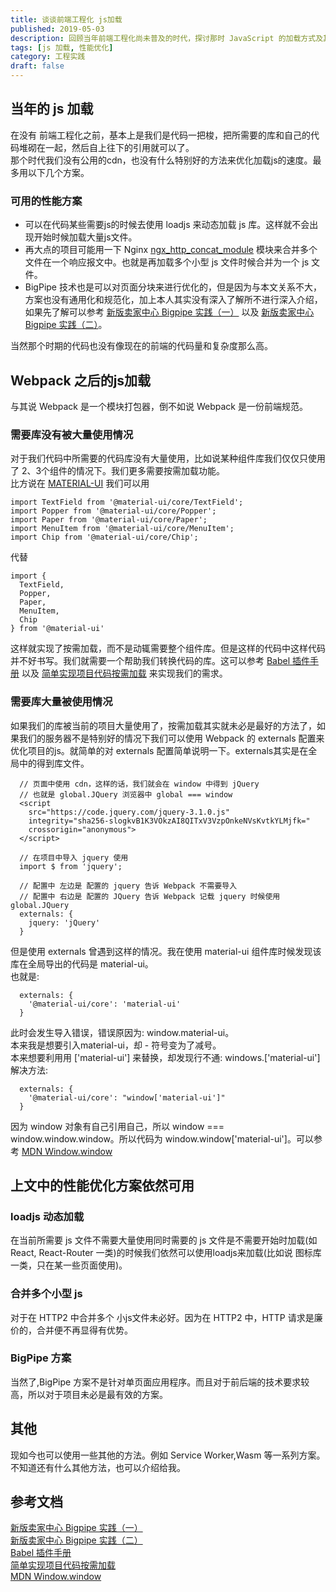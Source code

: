 ```yaml
---
title: 谈谈前端工程化 js加载
published: 2019-05-03
description: 回顾当年前端工程化尚未普及的时代，探讨那时 JavaScript 的加载方式及其局限性
tags: [js 加载, 性能优化]
category: 工程实践
draft: false
---
```

## 当年的 js 加载
在没有 前端工程化之前，基本上是我们是代码一把梭，把所需要的库和自己的代码堆砌在一起，然后自上往下的引用就可以了。  
那个时代我们没有公用的cdn，也没有什么特别好的方法来优化加载js的速度。最多用以下几个方案。

### 可用的性能方案
+ 可以在代码某些需要js的时候去使用 loadjs 来动态加载 js 库。这样就不会出现开始时候加载大量js文件。
+ 再大点的项目可能用一下 Nginx [ngx_http_concat_module](http://tengine.taobao.org/document_cn/http_concat_cn.html) 模块来合并多个文件在一个响应报文中。也就是再加载多个小型 js 文件时候合并为一个 js 文件。
+ BigPipe 技术也是可以对页面分块来进行优化的，但是因为与本文关系不大，方案也没有通用化和规范化，加上本人其实没有深入了解所不进行深入介绍，如果先了解可以参考 [新版卖家中心 Bigpipe 实践（一）](http://taobaofed.org/blog/2015/12/17/seller-bigpipe/) 以及 [新版卖家中心 Bigpipe 实践（二）](http://taobaofed.org/blog/2016/03/25/seller-bigpipe-coding/)。 

当然那个时期的代码也没有像现在的前端的代码量和复杂度那么高。

## Webpack 之后的js加载
与其说 Webpack 是一个模块打包器，倒不如说 Webpack 是一份前端规范。

### 需要库没有被大量使用情况
对于我们代码中所需要的代码库没有大量使用，比如说某种组件库我们仅仅只使用了 2、3个组件的情况下。我们更多需要按需加载功能。    
比方说在 [MATERIAL-UI](https://next.material-ui.com/) 我们可以用
```
import TextField from '@material-ui/core/TextField';
import Popper from '@material-ui/core/Popper';
import Paper from '@material-ui/core/Paper';
import MenuItem from '@material-ui/core/MenuItem';
import Chip from '@material-ui/core/Chip';
```
代替
```
import {
  TextField,
  Popper,
  Paper,
  MenuItem,
  Chip
} from '@material-ui'

```
这样就实现了按需加载，而不是动辄需要整个组件库。但是这样的代码中这样代码并不好书写。我们就需要一个帮助我们转换代码的库。这可以参考 [Babel 插件手册](https://github.com/jamiebuilds/babel-handbook/blob/master/translations/zh-Hans/plugin-handbook.md) 以及 [简单实现项目代码按需加载](https://github.com/airuikun/Weekly-FE-Interview/issues/9) 来实现我们的需求。

### 需要库大量被使用情况

如果我们的库被当前的项目大量使用了，按需加载其实就未必是最好的方法了，如果我们的服务器不是特别好的情况下我们可以使用 Webpack 的 externals 配置来优化项目的js。就简单的对 externals 配置简单说明一下。externals其实是在全局中的得到库文件。
```
  // 页面中使用 cdn，这样的话，我们就会在 window 中得到 jQuery
  // 也就是 global.JQuery 浏览器中 global === window
  <script
    src="https://code.jquery.com/jquery-3.1.0.js"
    integrity="sha256-slogkvB1K3VOkzAI8QITxV3VzpOnkeNVsKvtkYLMjfk="
    crossorigin="anonymous">
  </script>

  // 在项目中导入 jquery 使用
  import $ from 'jquery';

  // 配置中 左边是 配置的 jquery 告诉 Webpack 不需要导入
  // 配置中 右边是 配置的 JQuery 告诉 Webpack 记载 jquery 时候使用 global.JQuery
  externals: {
    jquery: 'jQuery'
  }
```

但是使用 externals 曾遇到这样的情况。我在使用 material-ui 组件库时候发现该库在全局导出的代码是 material-ui。  
也就是:
```
  externals: {
    '@material-ui/core': 'material-ui'
  }
```
此时会发生导入错误，错误原因为: window.material-ui。   
本来我是想要引入material-ui，却 - 符号变为了减号。   
本来想要利用用 ['material-ui'] 来替换，却发现行不通: windows.['material-ui']  
解决方法:
```
  externals: {
    '@material-ui/core': "window['material-ui']"
  }
```
因为 window 对象有自己引用自己，所以 window === window.window.window。所以代码为 window.window['material-ui']。可以参考 [MDN Window.window](https://developer.mozilla.org/zh-CN/docs/Web/API/Window/window)

## 上文中的性能优化方案依然可用
### loadjs 动态加载
在当前所需要 js 文件不需要大量使用同时需要的 js 文件是不需要开始时加载(如 React, React-Router 一类)的时候我们依然可以使用loadjs来加载(比如说 图标库一类，只在某一些页面使用)。   
### 合并多个小型 js
对于在 HTTP2 中合并多个 小js文件未必好。因为在 HTTP2 中，HTTP 请求是廉价的，合并便不再显得有优势。   
### BigPipe 方案
当然了,BigPipe 方案不是针对单页面应用程序。而且对于前后端的技术要求较高，所以对于项目未必是最有效的方案。

## 其他
现如今也可以使用一些其他的方法。例如 Service Worker,Wasm 等一系列方案。不知道还有什么其他方法，也可以介绍给我。


## 参考文档
[新版卖家中心 Bigpipe 实践（一）](http://taobaofed.org/blog/2015/12/17/seller-bigpipe/)   
[新版卖家中心 Bigpipe 实践（二）](http://taobaofed.org/blog/2016/03/25/seller-bigpipe-coding/)   
[Babel 插件手册](https://github.com/jamiebuilds/babel-handbook/blob/master/translations/zh-Hans/plugin-handbook.md)   
[简单实现项目代码按需加载](https://github.com/airuikun/Weekly-FE-Interview/issues/9)   
[MDN Window.window](https://developer.mozilla.org/zh-CN/docs/Web/API/Window/window)